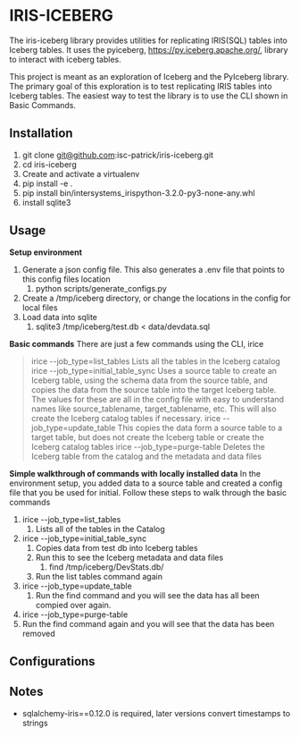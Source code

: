 # IRIS-ICEBERG
The iris-iceberg library provides utilities for replicating IRIS(SQL) tables into Iceberg tables. It uses the pyiceberg, https://py.iceberg.apache.org/, library to interact with iceberg tables.

This project is meant as an exploration of Iceberg and the PyIceberg library. The primary goal of this exploration is to test replicating IRIS tables into Iceberg tables. The easiest way to test the library is to use the CLI shown in Basic Commands.


## Installation
1. git clone git@github.com:isc-patrick/iris-iceberg.git
2. cd iris-iceberg
3. Create and activate a virtualenv
4.  pip install -e .
5.  pip install bin/intersystems_irispython-3.2.0-py3-none-any.whl
6.  install sqlite3


## Usage
__Setup environment__
1. Generate a json config file. This also generates a .env file that points to this config files location
   1. python scripts/generate_configs.py
2. Create a /tmp/iceberg directory, or change the locations in the config for local files
3. Load data into sqlite
   1. sqlite3 /tmp/iceberg/test.db < data/devdata.sql 

__Basic commands__
There are just a few commands using the CLI, irice
   > irice --job_type=list_tables
      Lists all the tables in the Iceberg catalog
   > irice --job_type=initial_table_sync
      Uses a source table to create an Iceberg table, using the schema data from the source table, and copies the data from the source table into the target Iceberg table. The values for these are all in the config file with easy to understand names like source_tablename, target_tablename, etc. This will also create the Iceberg catalog tables if necessary.
   > irice --job_type=update_table
      This copies the data form a source table to a target table, but does not create the Iceberg table or create the Iceberg catalog tables
   > irice --job_type=purge-table
      Deletes the Iceberg table from the catalog and the metadata and data files

__Simple walkthrough of commands with locally installed data__
In the environment setup, you added data to a source table and created a config file that you be used for initial. Follow these steps to walk through the basic commands
1. irice --job_type=list_tables
   1. Lists all of the tables in the Catalog 
2. irice --job_type=initial_table_sync
   1. Copies data from test db into Iceberg tables
   2. Run this to see the Iceberg metadata and data files
      1. find /tmp/iceberg/DevStats.db/
   3. Run the list tables command again  
3. irice --job_type=update_table
   1. Run the find command and you will see the data has all been compied over again. 
4. irice --job_type=purge-table
5. Run the find command again and you will see that the data has been removed

## Configurations

## Notes
  - sqlalchemy-iris==0.12.0 is required, later versions convert timestamps to strings  


